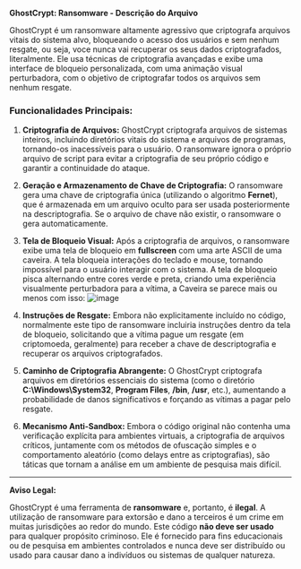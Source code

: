 **GhostCrypt: Ransomware - Descrição do Arquivo**

GhostCrypt é um ransomware altamente agressivo que criptografa arquivos vitais do sistema alvo, bloqueando o acesso dos usuários e sem nenhum resgate, ou seja, voce nunca vai recuperar os seus dados criptografados, literalmente. Ele usa técnicas de criptografia avançadas e exibe uma interface de bloqueio personalizada, com uma animação visual perturbadora, com o objetivo de criptografar todos os arquivos sem nenhum resgate.
### Funcionalidades Principais:

1. **Criptografia de Arquivos:**
   GhostCrypt criptografa arquivos de sistemas inteiros, incluindo diretórios vitais do sistema e arquivos de programas, tornando-os inacessíveis para o usuário. O ransomware ignora o próprio arquivo de script para evitar a criptografia de seu próprio código e garantir a continuidade do ataque.

2. **Geração e Armazenamento de Chave de Criptografia:**
   O ransomware gera uma chave de criptografia única (utilizando o algoritmo **Fernet**), que é armazenada em um arquivo oculto para ser usada posteriormente na descriptografia. Se o arquivo de chave não existir, o ransomware o gera automaticamente.

3. **Tela de Bloqueio Visual:**
   Após a criptografia de arquivos, o ransomware exibe uma tela de bloqueio em **fullscreen** com uma arte ASCII de uma caveira. A tela bloqueia interações do teclado e mouse, tornando impossível para o usuário interagir com o sistema. A tela de bloqueio pisca alternando entre cores verde e preta, criando uma experiência visualmente perturbadora para a vítima, a Caveira se parece mais ou menos com isso: ![image](https://github.com/user-attachments/assets/f1932979-ad49-4e70-a304-d018f6e643a7)


4. **Instruções de Resgate:**
   Embora não explicitamente incluído no código, normalmente este tipo de ransomware incluiria instruções dentro da tela de bloqueio, solicitando que a vítima pague um resgate (em criptomoeda, geralmente) para receber a chave de descriptografia e recuperar os arquivos criptografados.

5. **Caminho de Criptografia Abrangente:**
   O GhostCrypt criptografa arquivos em diretórios essenciais do sistema (como o diretório **C:\Windows\System32**, **Program Files**, **/bin**, **/usr**, etc.), aumentando a probabilidade de danos significativos e forçando as vítimas a pagar pelo resgate.

6. **Mecanismo Anti-Sandbox:**
   Embora o código original não contenha uma verificação explícita para ambientes virtuais, a criptografia de arquivos críticos, juntamente com os métodos de ofuscação simples e o comportamento aleatório (como delays entre as criptografias), são táticas que tornam a análise em um ambiente de pesquisa mais difícil.

---

**Aviso Legal:**

GhostCrypt é uma ferramenta de **ransomware** e, portanto, é **ilegal**. A utilização de ransomware para extorsão e dano a terceiros é um crime em muitas jurisdições ao redor do mundo. Este código **não deve ser usado** para qualquer propósito criminoso. Ele é fornecido para fins educacionais ou de pesquisa em ambientes controlados e nunca deve ser distribuído ou usado para causar dano a indivíduos ou sistemas de qualquer natureza.


